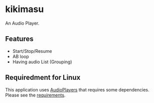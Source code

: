 # kikimasu

An Audio Player.

## Features

* Start/Stop/Resume
* AB loop
* Having audio List (Grouping)

## Requiredment for Linux

This application uses [AudioPlayers](https://github.com/bluefireteam/audioplayers) that requires some dependencies. Please see the [requirements](https://github.com/bluefireteam/audioplayers/blob/main/packages/audioplayers_linux/requirements.md).
